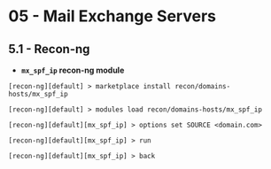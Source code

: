 # 05 - Mail Exchange Servers

## 5.1 - Recon-ng

- **`mx_spf_ip` recon-ng module**

```
[recon-ng][default] > marketplace install recon/domains-hosts/mx_spf_ip

[recon-ng][default] > modules load recon/domains-hosts/mx_spf_ip

[recon-ng][default][mx_spf_ip] > options set SOURCE <domain.com>

[recon-ng][default][mx_spf_ip] > run

[recon-ng][default][mx_spf_ip] > back
```
